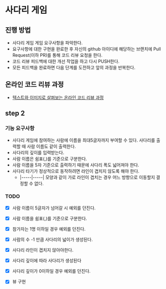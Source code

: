 # 사다리 게임
## 진행 방법
* 사다리 게임 게임 요구사항을 파악한다.
* 요구사항에 대한 구현을 완료한 후 자신의 github 아이디에 해당하는 브랜치에 Pull Request(이하 PR)를 통해 코드 리뷰 요청을 한다.
* 코드 리뷰 피드백에 대한 개선 작업을 하고 다시 PUSH한다.
* 모든 피드백을 완료하면 다음 단계를 도전하고 앞의 과정을 반복한다.

## 온라인 코드 리뷰 과정
* [텍스트와 이미지로 살펴보는 온라인 코드 리뷰 과정](https://github.com/nextstep-step/nextstep-docs/tree/master/codereview)

## step 2
### 기능 요구사항
- 사다리 게임에 참여하는 사람에 이름을 최대5글자까지 부여할 수 있다. 사다리를 출력할 때 사람 이름도 같이 출력한다.
- 사다리의 깊이를 입력받는다.
- 사람 이름은 쉼표(,)를 기준으로 구분한다.
- 사람 이름을 5자 기준으로 출력하기 때문에 사다리 폭도 넓어져야 한다.
- 사다리 타기가 정상적으로 동작하려면 라인이 겹치지 않도록 해야 한다.
  - |-----|-----| 모양과 같이 가로 라인이 겹치는 경우 어느 방향으로 이동할지 결정할 수 없다.

### TODO
- [x] 사람 이름이 5글자가 넘어갈 시 예외를 던진다.
- [x] 사람 이름을 쉼표(,)를 기준으로 구분한다.
- [x] 참가자는 1명 이하일 경우 예외를 던진다.
- [x] 사람의 수 -1 만큼 사다리의 넓이가 생성된다.
- [x] 사다리 라인이 겹치지 않아야한다.
- [x] 사다리 깊이에 따라 사다리가 생성된다 
- [x] 사다리 깊이가 0이하일 경우 예외를 던진다.
- [x] 뷰 구현


